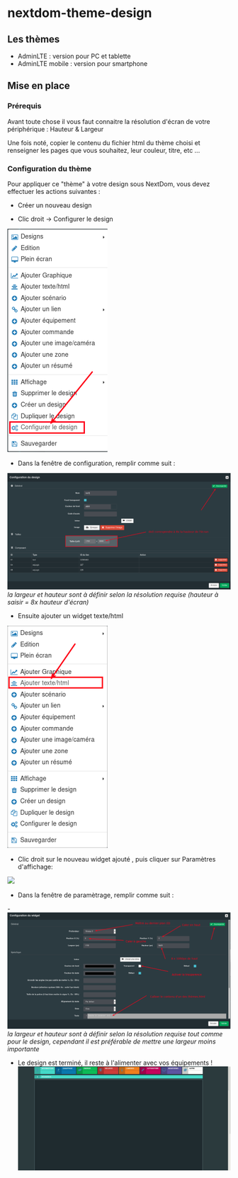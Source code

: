 # nextdom-theme-design

## Les thèmes

- AdminLTE : version pour PC et tablette
- AdminLTE mobile : version pour smartphone

## Mise en place

### Prérequis

Avant toute chose il vous faut connaitre la résolution d'écran de votre périphérique : Hauteur & Largeur

Une fois noté, copier le contenu du fichier html du thème choisi et renseigner les pages que vous souhaitez, leur couleur, titre, etc ...

### Configuration du thème

Pour appliquer ce "thème" à votre design sous NextDom, vous devez effectuer les actions suivantes :

- Créer un nouveau design

- Clic droit -> Configurer  le design

![](doc/images/configurer_design.png)

- Dans la fenêtre de configuration, remplir comme suit :

![](doc/images/configuration_design.png)
*la largeur et hauteur sont à définir selon la résolution requise (hauteur à saisir = 8x hauteur d'écran)*

- Ensuite ajouter un widget texte/html

![](doc/images/ajouter_widget_text_html.png)

- Clic droit sur le nouveau widget ajouté , puis cliquer sur Paramètres d'affichage:

![](doc/images/paramètre_widget_text_html.png)

- Dans la fenêtre de paramètrage, remplir comme suit :

-![](doc/images/edition_widget_text_html.png)
*la largeur et hauteur sont à définir selon la résolution requise tout comme pour le design, cependant il est préférable de mettre une largeur moins importante*

- Le design est terminé, il reste à l'alimenter avec vos équipements !
![](doc/images/theme_adminLTE.gif)
